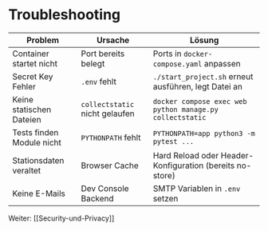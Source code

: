 # Troubleshooting

| Problem | Ursache | Lösung |
|---------|---------|-------|
| Container startet nicht | Port bereits belegt | Ports in `docker-compose.yaml` anpassen |
| Secret Key Fehler | `.env` fehlt | `./start_project.sh` erneut ausführen, legt Datei an |
| Keine statischen Dateien | `collectstatic` nicht gelaufen | `docker compose exec web python manage.py collectstatic` |
| Tests finden Module nicht | `PYTHONPATH` fehlt | `PYTHONPATH=app python3 -m pytest ...` |
| Stationsdaten veraltet | Browser Cache | Hard Reload oder Header-Konfiguration (bereits no-store) |
| Keine E-Mails | Dev Console Backend | SMTP Variablen in `.env` setzen |

Weiter: [[Security-und-Privacy]]
